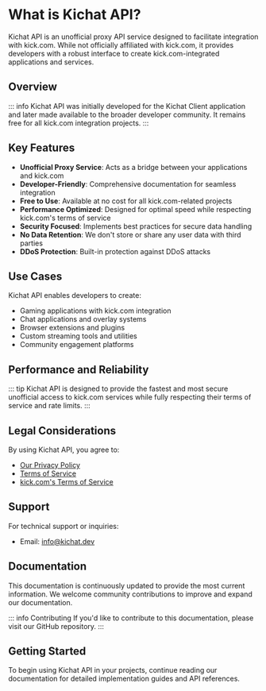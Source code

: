 # What is Kichat API?

Kichat API is an unofficial proxy API service designed to facilitate integration with kick.com. While not officially affiliated with kick.com, it provides developers with a robust interface to create kick.com-integrated applications and services.

## Overview

::: info
Kichat API was initially developed for the Kichat Client application and later made available to the broader developer community. It remains free for all kick.com integration projects.
:::

## Key Features

- **Unofficial Proxy Service**: Acts as a bridge between your applications and kick.com
- **Developer-Friendly**: Comprehensive documentation for seamless integration
- **Free to Use**: Available at no cost for all kick.com-related projects
- **Performance Optimized**: Designed for optimal speed while respecting kick.com's terms of service
- **Security Focused**: Implements best practices for secure data handling
- **No Data Retention**: We don't store or share any user data with third parties
- **DDoS Protection**: Built-in protection against DDoS attacks

## Use Cases

Kichat API enables developers to create:

- Gaming applications with kick.com integration
- Chat applications and overlay systems
- Browser extensions and plugins
- Custom streaming tools and utilities
- Community engagement platforms

## Performance and Reliability

::: tip
Kichat API is designed to provide the fastest and most secure unofficial access to kick.com services while fully respecting their terms of service and rate limits.
:::

## Legal Considerations

By using Kichat API, you agree to:
- [Our Privacy Policy](https://kichat.dev/privacy-policy)
- [Terms of Service](https://kichat.dev/terms)
- [kick.com's Terms of Service](https://kick.com/terms-of-service)

## Support

For technical support or inquiries:
- Email: info@kichat.dev

## Documentation

This documentation is continuously updated to provide the most current information. We welcome community contributions to improve and expand our documentation.

::: info Contributing
If you'd like to contribute to this documentation, please visit our GitHub repository.
:::

## Getting Started

To begin using Kichat API in your projects, continue reading our documentation for detailed implementation guides and API references.
